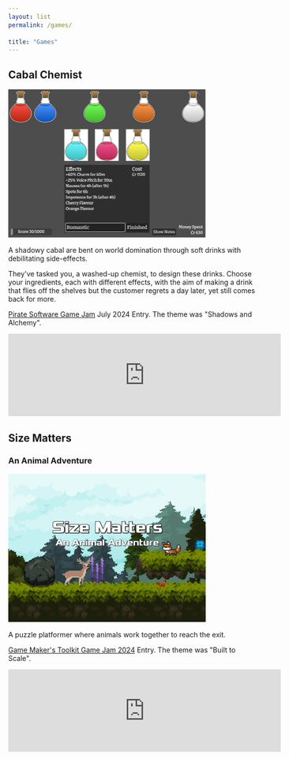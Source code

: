 ```yaml
---
layout: list
permalink: /games/

title: "Games"
---
```


## Cabal Chemist [<i class="fa-brands fa-itch-io"></i>](https://potbanksoftware.itch.io/cabal-chemist)

<img src="/assets/images/cabal_chemist_screenshot.png" width=400 height=300 alt="Screenshot of the game Cabal Chemist">

A shadowy cabal are bent on world domination through soft drinks with debilitating side-effects.

They've tasked you, a washed-up chemist, to design these drinks. Choose your ingredients, each with different effects, with the aim of making a drink that flies off the shelves but the customer regrets a day later, yet still comes back for more.

[Pirate Software Game Jam](https://itch.io/jam/pirate) July 2024 Entry. The theme was "Shadows and Alchemy".

<iframe frameborder="0" src="https://itch.io/embed/2860709" width="552" height="167"><a href="https://potbanksoftware.itch.io/cabal-chemist">Cabal Chemist by potbanksoftware</a></iframe>


## Size Matters [<i class="fa-brands fa-itch-io"></i>](https://potbanksoftware.itch.io/size-matters)

### An Animal Adventure

<img src="/assets/images/gmtk-game-jam-2024-images/key-art-800x600.png" width=400 height=300 alt="Screenshot of the game Size Matters">

A puzzle platformer where animals work together to reach the exit.

[Game Maker's Toolkit Game Jam 2024](https://itch.io/jam/gmtk-2024) Entry. The theme was "Built to Scale".

<iframe frameborder="0" src="https://itch.io/embed/2907555" width="552" height="167"><a href="https://potbanksoftware.itch.io/size-matters">Size Matters by potbanksoftware</a></iframe>
